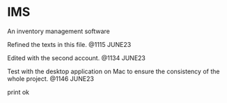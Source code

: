 # IMS
An inventory management software

Refined the texts in this file.
@1115 JUNE23

Edited with the second account.
@1134 JUNE23

Test with the desktop application on Mac to ensure the consistency of the whole project.
@1146 JUNE23

print ok
